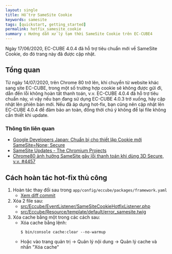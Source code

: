 ```yaml
---
layout: single
title: Hỗ trợ SameSite Cookie
keywords: samesite
tags: [quickstart, getting_started]
permalink: hotfix_samesite_cookie
summary : Hướng dẫn xử lý tạm thời SameSite Cookie trên EC-CUBE4
---
```


Ngày 17/06/2020, EC-CUBE 4.0.4 đã hỗ trợ tiêu chuẩn mới về SameSite Cookie, do đó trang này đã được cập nhật.

## Tổng quan

Từ ngày 14/07/2020, trên Chrome 80 trở lên, khi chuyển từ website khác sang site EC-CUBE, trong một số trường hợp cookie sẽ không được gửi đi, dẫn đến lỗi không hoàn tất thanh toán, v.v.
EC-CUBE 4.0.4 đã hỗ trợ tiêu chuẩn này, vì vậy nếu bạn đang sử dụng EC-CUBE 4.0.3 trở xuống, hãy cập nhật lên phiên bản mới.
Nếu đã áp dụng hot-fix, bạn cũng nên cập nhật lên EC-CUBE 4.0.4 để đảm bảo an toàn, đồng thời chú ý không để lại file không cần thiết khi update.

### Thông tin liên quan
- [Google Developers Japan: Chuẩn bị cho thiết lập Cookie mới SameSite=None; Secure](https://developers-jp.googleblog.com/2019/11/cookie-samesitenone-secure.html)
- [SameSite Updates - The Chromium Projects](https://www.chromium.org/updates/same-site)
- [Chrome80 ảnh hưởng SameSite gây lỗi thanh toán khi dùng 3D Secure, v.v. #4457](https://github.com/EC-CUBE/ec-cube/issues/4457)

## Cách hoàn tác hot-fix thủ công

1.  Hoàn tác thay đổi sau trong `app/config/eccube/packages/framework.yaml`
    - [Xem diff commit](https://github.com/EC-CUBE/ec-cube/commit/93c120dbd4dc34f6d9883b6336fb3c31f013ae54)
1. Xóa 2 file sau:
    - [src/Eccube/EventListener/SameSiteCookieHotfixListener.php](https://raw.githubusercontent.com/kiy0taka/ec-cube/2ef44a5e5e0741abfd2f04a259a05b315bd07808/src/Eccube/EventListener/SameSiteCookieHotfixListener.php)
    - [src/Eccube/Resource/template/default/error_samesite.twig](https://raw.githubusercontent.com/kiy0taka/ec-cube/2ef44a5e5e0741abfd2f04a259a05b315bd07808/src/Eccube/Resource/template/default/error_samesite.twig)
1. Xóa cache bằng một trong các cách sau:
    - Xóa cache bằng lệnh:
        ```
        $ bin/console cache:clear --no-warmup
        ```
    - Hoặc vào trang quản trị → Quản lý nội dung → Quản lý cache và nhấn "Xóa cache"
